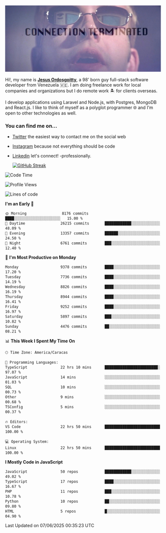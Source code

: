 ![hackers movie reference](./disconnected.jpg)

Hi!, my name is [**Jesus Ordosgoitty**](https://jodaz.dev), a 98' born guy full-stack software developer from Venezuela 🇻🇪. I am doing freelance work for local companies and organizations but I do remote work 🏝️ for clients overseas. 

I develop applications using Laravel and Node.js, with Postgres, MongoDB and React.js. I like to think of myself as a polyglot programmer 🌐 and I'm open to other technologies as well.

### You can find me on...

- [Twitter](https://twitter.com/jodaz_) the easiest way to contact me on the social web
- [Instagram](https://instagram.com/jodaz_) because not everything should be code
- [Linkedin](https://linkedin.com/in/jodaz) let's connect! -professionally.


    [![GitHub Streak](https://streak-stats.demolab.com?user=jodaz&theme=tokyonight)](https://git.io/streak-stats)

<!--START_SECTION:waka-->
![Code Time](http://img.shields.io/badge/Code%20Time-6%2C527%20hrs%2030%20mins-blue)

![Profile Views](http://img.shields.io/badge/Profile%20Views-1-blue)

![Lines of code](https://img.shields.io/badge/From%20Hello%20World%20I%27ve%20Written-84.3%20million%20lines%20of%20code-blue)

**I'm an Early 🐤** 

```text
🌞 Morning                8176 commits        ████░░░░░░░░░░░░░░░░░░░░░   15.00 % 
🌆 Daytime                26215 commits       ████████████░░░░░░░░░░░░░   48.09 % 
🌃 Evening                13357 commits       ██████░░░░░░░░░░░░░░░░░░░   24.50 % 
🌙 Night                  6761 commits        ███░░░░░░░░░░░░░░░░░░░░░░   12.40 % 
```
📅 **I'm Most Productive on Monday** 

```text
Monday                   9378 commits        ████░░░░░░░░░░░░░░░░░░░░░   17.20 % 
Tuesday                  7736 commits        ████░░░░░░░░░░░░░░░░░░░░░   14.19 % 
Wednesday                8826 commits        ████░░░░░░░░░░░░░░░░░░░░░   16.19 % 
Thursday                 8944 commits        ████░░░░░░░░░░░░░░░░░░░░░   16.41 % 
Friday                   9252 commits        ████░░░░░░░░░░░░░░░░░░░░░   16.97 % 
Saturday                 5897 commits        ███░░░░░░░░░░░░░░░░░░░░░░   10.82 % 
Sunday                   4476 commits        ██░░░░░░░░░░░░░░░░░░░░░░░   08.21 % 
```


📊 **This Week I Spent My Time On** 

```text
🕑︎ Time Zone: America/Caracas

💬 Programming Languages: 
TypeScript               22 hrs 10 mins      ████████████████████████░   97.07 % 
JavaScript               14 mins             ░░░░░░░░░░░░░░░░░░░░░░░░░   01.03 % 
SQL                      10 mins             ░░░░░░░░░░░░░░░░░░░░░░░░░   00.73 % 
Other                    9 mins              ░░░░░░░░░░░░░░░░░░░░░░░░░   00.68 % 
TSConfig                 5 mins              ░░░░░░░░░░░░░░░░░░░░░░░░░   00.37 % 

🔥 Editors: 
VS Code                  22 hrs 50 mins      █████████████████████████   100.00 % 

💻 Operating System: 
Linux                    22 hrs 50 mins      █████████████████████████   100.00 % 
```

**I Mostly Code in JavaScript** 

```text
JavaScript               50 repos            ████████████░░░░░░░░░░░░░   49.02 % 
TypeScript               17 repos            ████░░░░░░░░░░░░░░░░░░░░░   16.67 % 
PHP                      11 repos            ███░░░░░░░░░░░░░░░░░░░░░░   10.78 % 
Python                   10 repos            ██░░░░░░░░░░░░░░░░░░░░░░░   09.80 % 
HTML                     5 repos             █░░░░░░░░░░░░░░░░░░░░░░░░   04.90 % 
```




 Last Updated on 07/06/2025 00:35:23 UTC
<!--END_SECTION:waka-->
